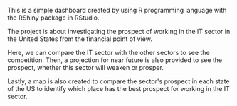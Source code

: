 This is a simple dashboard created by using R programming language with the RShiny package in RStudio.

The project is about investigating the prospect of working in the IT sector in the United States from the financial point of view.

Here, we can compare the IT sector with the other sectors to see the competition. Then, a projection for near future is also provided to see the prospect, whether this sector will weaken or prosper.

Lastly, a map is also created to compare the sector's prospect in each state of the US to identify which place has the best prospect for working in the IT sector.

